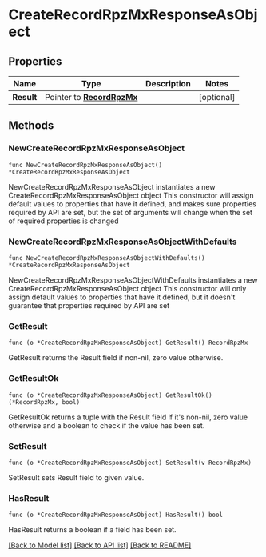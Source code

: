 # CreateRecordRpzMxResponseAsObject

## Properties

Name | Type | Description | Notes
------------ | ------------- | ------------- | -------------
**Result** | Pointer to [**RecordRpzMx**](RecordRpzMx.md) |  | [optional] 

## Methods

### NewCreateRecordRpzMxResponseAsObject

`func NewCreateRecordRpzMxResponseAsObject() *CreateRecordRpzMxResponseAsObject`

NewCreateRecordRpzMxResponseAsObject instantiates a new CreateRecordRpzMxResponseAsObject object
This constructor will assign default values to properties that have it defined,
and makes sure properties required by API are set, but the set of arguments
will change when the set of required properties is changed

### NewCreateRecordRpzMxResponseAsObjectWithDefaults

`func NewCreateRecordRpzMxResponseAsObjectWithDefaults() *CreateRecordRpzMxResponseAsObject`

NewCreateRecordRpzMxResponseAsObjectWithDefaults instantiates a new CreateRecordRpzMxResponseAsObject object
This constructor will only assign default values to properties that have it defined,
but it doesn't guarantee that properties required by API are set

### GetResult

`func (o *CreateRecordRpzMxResponseAsObject) GetResult() RecordRpzMx`

GetResult returns the Result field if non-nil, zero value otherwise.

### GetResultOk

`func (o *CreateRecordRpzMxResponseAsObject) GetResultOk() (*RecordRpzMx, bool)`

GetResultOk returns a tuple with the Result field if it's non-nil, zero value otherwise
and a boolean to check if the value has been set.

### SetResult

`func (o *CreateRecordRpzMxResponseAsObject) SetResult(v RecordRpzMx)`

SetResult sets Result field to given value.

### HasResult

`func (o *CreateRecordRpzMxResponseAsObject) HasResult() bool`

HasResult returns a boolean if a field has been set.


[[Back to Model list]](../README.md#documentation-for-models) [[Back to API list]](../README.md#documentation-for-api-endpoints) [[Back to README]](../README.md)



